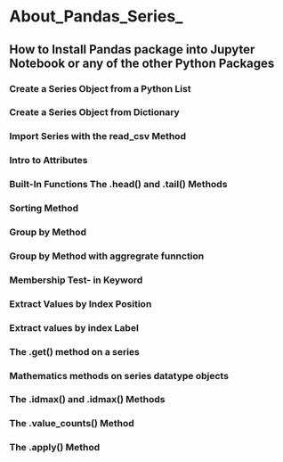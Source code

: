 # About_Pandas_Series_
## How to Install Pandas package into Jupyter Notebook or any of the other Python Packages
### Create a Series Object from a Python List
### Create a Series Object from Dictionary
### Import Series with the read_csv Method
### Intro to Attributes
### Built-In Functions The .head() and .tail() Methods
### Sorting Method
### Group by  Method
### Group by  Method with aggregrate funnction
### Membership Test- in Keyword
### Extract Values by Index Position
### Extract values by index Label
### The .get() method on a series
### Mathematics methods on series datatype objects
### The .idmax() and .idmax() Methods
### The .value_counts() Method
### The .apply() Method
